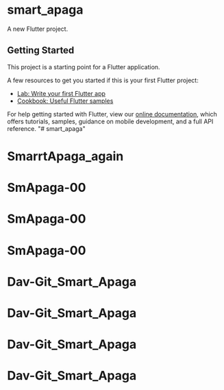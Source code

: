 # smart_apaga

A new Flutter project.

## Getting Started

This project is a starting point for a Flutter application.

A few resources to get you started if this is your first Flutter project:

- [Lab: Write your first Flutter app](https://flutter.dev/docs/get-started/codelab)
- [Cookbook: Useful Flutter samples](https://flutter.dev/docs/cookbook)

For help getting started with Flutter, view our
[online documentation](https://flutter.dev/docs), which offers tutorials,
samples, guidance on mobile development, and a full API reference.
"# smart_apaga" 
# SmarrtApaga_again
# SmApaga-00
# SmApaga-00
# SmApaga-00
# Dav-Git_Smart_Apaga
# Dav-Git_Smart_Apaga
# Dav-Git_Smart_Apaga
# Dav-Git_Smart_Apaga

